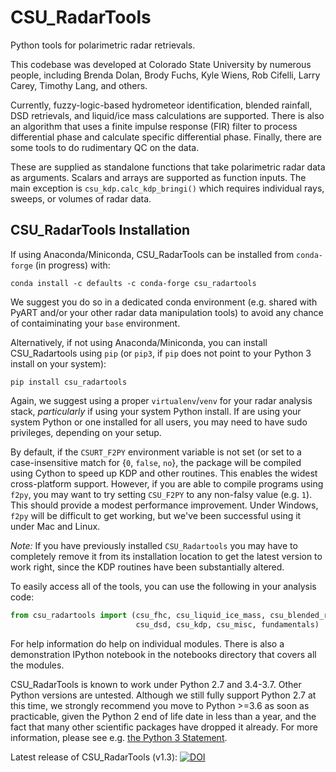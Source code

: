 # CSU_RadarTools

Python tools for polarimetric radar retrievals.

This codebase was developed at Colorado State University by numerous people, including Brenda Dolan, Brody Fuchs, Kyle Wiens, Rob Cifelli, Larry Carey, Timothy Lang, and others.

Currently, fuzzy-logic-based hydrometeor identification, blended rainfall,
DSD retrievals, and liquid/ice mass calculations are supported.
There is also an algorithm that uses a finite impulse response (FIR) filter to process differential phase and calculate specific differential phase.
Finally, there are some tools to do rudimentary QC on the data.

These are supplied as standalone functions that take polarimetric radar data as arguments.
Scalars and arrays are supported as function inputs. The main exception is `csu_kdp.calc_kdp_bringi()` which requires individual rays, sweeps, or volumes of radar data.


## CSU_RadarTools Installation

If using Anaconda/Miniconda, CSU_RadarTools can be installed from `conda-forge` (in progress) with:

```
conda install -c defaults -c conda-forge csu_radartools
```

We suggest you do so in a dedicated conda environment (e.g. shared with PyART and/or your other radar data manipulation tools) to avoid any chance of contaiminating your `base` environment.

Alternatively, if not using Anaconda/Miniconda, you can install CSU_Radartools using `pip` (or `pip3`, if `pip` does not point to your Python 3 install on your system):

```
pip install csu_radartools
```

Again, we suggest using a proper `virtualenv`/`venv` for your radar analysis stack, *particularly* if using your system Python install.
If are using your system Python or one installed for all users, you may need to have sudo privileges, depending on your setup.

By default, if the `CSURT_F2PY` environment variable is not set (or set to a case-insensitive match for {`0`, `false`, `no`}, the package will be compiled using Cython to speed up KDP and other routines.
This enables the widest cross-platform support.
However, if you are able to compile programs using `f2py`, you may want to try setting `CSU_F2PY` to any non-falsy value (e.g. `1`).
This should provide a modest performance improvement.
Under Windows, `f2py` will be difficult to get working, but we've been successful using it under Mac and Linux.

*Note:* If you have previously installed `CSU_Radartools` you may have to completely remove it
from its installation location to get the latest version to work right, since the KDP
routines have been substantially altered.

To easily access all of the tools, you can use the following in your analysis code:

```python
from csu_radartools import (csu_fhc, csu_liquid_ice_mass, csu_blended_rain,
                            csu_dsd, csu_kdp, csu_misc, fundamentals)
```

For help information do help on individual modules.
There is also a demonstration IPython notebook in the notebooks directory that covers all the modules.

CSU_RadarTools is known to work under Python 2.7 and 3.4-3.7.
Other Python versions are untested.
Although we still fully support Python 2.7 at this time, we strongly recommend you move to Python >=3.6 as soon as practicable, given the Python 2 end of life date in less than a year, and the fact that many other scientific packages have dropped it already.
For more information, please see e.g. [the Python 3 Statement](https://python3statement.org/).

Latest release of CSU_RadarTools (v1.3):
[![DOI](https://zenodo.org/badge/31606116.svg)](https://zenodo.org/badge/latestdoi/31606116)
